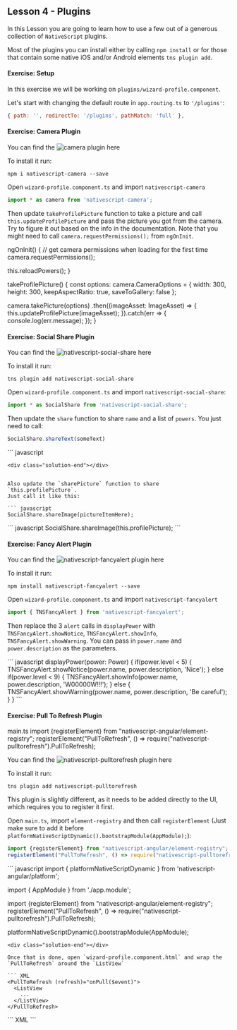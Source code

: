 ## Lesson 4 - Plugins

In this Lesson you are going to learn how to use a few out of a generous collection of `NativeScript` plugins.

Most of the plugins you can install either by calling `npm install` or for those that contain some native iOS and/or Android elements `tns plugin add`.


<h4 class="exercise-start">
  <b>Exercise</b>: Setup
</h4>

In this exercise we will be working on `plugins/wizard-profile.component`.

Let's start with changing the default route in `app.routing.ts` to `'/plugins'`:

``` javascript
{ path: '', redirectTo: '/plugins', pathMatch: 'full' },
````

<div class="exercise-end"></div>


<h4 class="exercise-start">
  <b>Exercise</b>: Camera Plugin
</h4>

You can find the ![camera plugin here](https://docs.nativescript.org/angular/code-samples/camera)

To install it run:

```
npm i nativescript-camera --save
```

Open `wizard-profile.component.ts` and import `nativescript-camera`

``` javascript
import * as camera from 'nativescript-camera';
```

Then update `takeProfilePicture` function to take a picture and call `this.updateProfilePicture` and pass the picture you got from the camera.
Try to figure it out based on the info in the documentation. 
Note that you might need to call `camera.requestPermissions();` from `ngOnInit`.

<div class="solution-start"></div>
ngOnInit() {
  // get camera permissions when loading for the first time
  camera.requestPermissions();

  this.reloadPowers();
}

takeProfilePicture() {
  const options: camera.CameraOptions = {
    width: 300,
    height: 300,
    keepAspectRatio: true,
    saveToGallery: false
  };

  camera.takePicture(options)
  .then((imageAsset: ImageAsset) => {
    this.updateProfilePicture(imageAsset);
  }).catch(err => {
    console.log(err.message);
  });
}
<div class="solution-end"></div>

<div class="exercise-end"></div>


<h4 class="exercise-start">
  <b>Exercise</b>: Social Share Plugin
</h4>

You can find the ![nativescript-social-share here](https://www.npmjs.com/package/nativescript-social-share)

To install it run:

```
tns plugin add nativescript-social-share
```

Open `wizard-profile.component.ts` and import `nativescript-social-share`:

``` javascript
import * as SocialShare from 'nativescript-social-share';
```

Then update the `share` function to share `name` and a list of `powers`.
You just need to call: 

``` javascript
SocialShare.shareText(someText)
```

<div class="solution-start"></div>
``` javascript

```
<div class="solution-end"></div>


Also update the `sharePicture` function to share `this.profilePicture`. 
Just call it like this:

``` javascript
SocialShare.shareImage(pictureItemHere);
```

<div class="solution-start"></div>
``` javascript
SocialShare.shareImage(this.profilePicture);
```
<div class="solution-end"></div>


<div class="exercise-end"></div>


<h4 class="exercise-start">
  <b>Exercise</b>: Fancy Alert Plugin
</h4>

You can find the ![nativescript-fancyalert plugin here](https://www.npmjs.com/package/nativescript-fancyalert)

To install it run:

```
npm install nativescript-fancyalert --save
```

Open `wizard-profile.component.ts` and import `nativescript-fancyalert`

``` javascript
import { TNSFancyAlert } from 'nativescript-fancyalert';
```

Then replace the 3 `alert` calls in `displayPower` with `TNSFancyAlert.showNotice`, `TNSFancyAlert.showInfo`, `TNSFancyAlert.showWarning`.
You can pass in `power.name` and `power.description` as the parameters.

<div class="solution-start"></div>
``` javascript
displayPower(power: Power) {
  if(power.level < 5) {
    TNSFancyAlert.showNotice(power.name, power.description, 'Nice');
  } else if(power.level < 9) {
    TNSFancyAlert.showInfo(power.name, power.description, 'W00000W!!!');
  } else {
    TNSFancyAlert.showWarning(power.name, power.description, 'Be careful');
  }
}
```
<div class="solution-end"></div>


<div class="exercise-end"></div>


<h4 class="exercise-start">
  <b>Exercise</b>: Pull To Refresh Plugin
</h4>

main.ts
import {registerElement} from "nativescript-angular/element-registry";
registerElement("PullToRefresh", () => require("nativescript-pulltorefresh").PullToRefresh);


You can find the ![nativescript-pulltorefresh plugin here](https://www.npmjs.com/package/nativescript-pulltorefresh)

To install it run:

```
tns plugin add nativescript-pulltorefresh
```

This plugin is slightly different, as it needs to be added directly to the UI, which requires you to register it first.

Open `main.ts`, import `element-registry` and then call `registerElement` (Just make sure to add it before `platformNativeScriptDynamic().bootstrapModule(AppModule);`):

``` javascript
import {registerElement} from "nativescript-angular/element-registry";
registerElement("PullToRefresh", () => require("nativescript-pulltorefresh").PullToRefresh);
```

<div class="solution-start"></div>
``` javascript
import { platformNativeScriptDynamic } from 'nativescript-angular/platform';

import { AppModule } from './app.module';

import {registerElement} from "nativescript-angular/element-registry";
registerElement("PullToRefresh", () => require("nativescript-pulltorefresh").PullToRefresh);

platformNativeScriptDynamic().bootstrapModule(AppModule);
```
<div class="solution-end"></div>

Once that is done, open `wizard-profile.component.html` and wrap the `PullToRefresh` around the `ListView`

``` XML
<PullToRefresh (refresh)="onPull($event)">
  <ListView 
    ...
  </ListView>
</PullToRefresh>
```

<div class="solution-start"></div>
``` XML
<PullToRefresh (refresh)="onPull($event)">
  <ListView [items]="powers" class="list-group" (itemTap)="onPowerTap($event)">
    <template let-power="item">
      <StackLayout>
        <Label [text]="power.name + ': ' + power.level" class="list-group-item"></Label>
      </StackLayout>
    </template>
  </ListView>
</PullToRefresh>
```
<div class="solution-end"></div>


<div class="exercise-end"></div>
